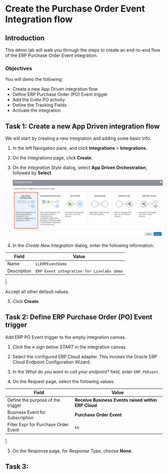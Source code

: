 # Create the Purchase Order Event Integration flow

## Introduction
This demo lab will walk you through the steps to create an end-to-end flow of the ERP Purchase Order Event integration.

### Objectives
You will demo the following:
- Create a new App Driven integration flow
- Define ERP Purchase Order (PO) Event trigger
- Add the Crete PO activity
- Define the Tracking Fields
- Activate the integration


## Task 1: Create a new App Driven integration flow
We will start by creating a new integration and adding some basic info.

1. In the left Navigation pane, and click **Integrations** > **Integrations**.
2. On the Integrations page, click **Create**. 
3. On the *Integration Style* dialog, select **App Driven Orchestration**, followed by **Select**. 

    ![Select Integration Style](images/create-app-integration01.png)

4. In the *Create New Integration* dialog, enter the following information:

| **Field**        | **Value**          |       
| --- | ----------- |
| Name         | `LLERPEventDemo`       |
| Description  | `ERP Event integration for Livelabs demo` |
|

Accept all other default values. 

5. Click **Create**. 


## Task 2: Define ERP Purchase Order (PO) Event trigger
Add ERP PO Event trigger to the empty integration canvas.

1. Click the **+** sign below *START* in the integration canvas.

2. Select the configured ERP Cloud adapter. This invokes the Oracle ERP Cloud Endpoint Configuration Wizard.

3. In the *What do you want to call your endpoint?* field, enter `ERP_POEvent`. 

4. On the Request page, select the following values:

| **Field**        | **Value**          |       
| --- | ----------- |
| Define the purpose of the trigger         | **Receive Business Events raised within ERP Cloud**       |
| Business Event for Subscription  | **Purchase Order Event** |
| Filter Expr for Purchase Order Event | `kk` |
|

5. On the Response page, for *Response Type*, choose **None**.


## Task 3:


